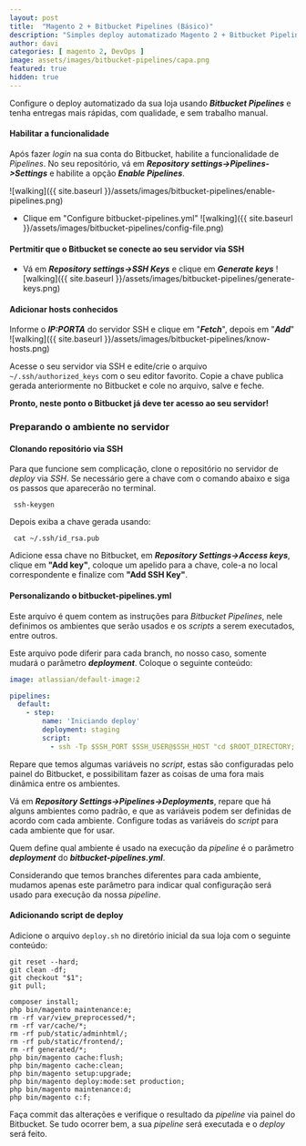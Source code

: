 ```yaml
---
layout: post
title:  "Magento 2 + Bitbucket Pipelines (Básico)"
description: "Simples deploy automatizado Magento 2 + Bitbucket Pipelines"
author: davi
categories: [ magento 2, DevOps ]
image: assets/images/bitbucket-pipelines/capa.png
featured: true
hidden: true
---
```


Configure o deploy automatizado da sua loja usando **_Bitbucket Pipelines_** e tenha entregas mais rápidas, com
qualidade, e sem trabalho manual.

#### Habilitar a funcionalidade

Após fazer _login_ na sua conta do Bitbucket, habilite a funcionalidade de _Pipelines_. No seu repositório, vá
  em _**Repository settings->Pipelines->Settings**_ e habilite a opção **_Enable Pipelines_**.

![walking]({{ site.baseurl }}/assets/images/bitbucket-pipelines/enable-pipelines.png)

- Clique em "Configure bitbucket-pipelines.yml"
  ![walking]({{ site.baseurl }}/assets/images/bitbucket-pipelines/config-file.png)

#### Pertmitir que o Bitbucket se conecte ao seu servidor via SSH

- Vá em  _**Repository settings->SSH Keys**_ e clique em **_Generate keys_**
  ![walking]({{ site.baseurl }}/assets/images/bitbucket-pipelines/generate-keys.png)

#### Adicionar hosts conhecidos
Informe o **_IP:PORTA_** do servidor SSH e clique em "**_Fetch_**", depois em "**_Add_**"
![walking]({{ site.baseurl }}/assets/images/bitbucket-pipelines/know-hosts.png)

Acesse o seu servidor via SSH e edite/crie o arquivo `~/.ssh/authorized_keys` com o seu editor favorito. Copie a chave
publica gerada anteriormente no Bitbucket e cole no arquivo, salve e feche.

**Pronto, neste ponto o Bitbucket já deve ter acesso ao seu servidor!**

### Preparando o ambiente no servidor
#### Clonando repositório via SSH
Para que funcione sem complicação, clone o repositório no servidor de _deploy_ via _SSH_. Se necessário gere a chave com
o comando abaixo e siga os passos que aparecerão no terminal.

```shell
 ssh-keygen
 ```

Depois exiba a chave gerada usando:

```shell
 cat ~/.ssh/id_rsa.pub
 ```

Adicione essa chave no Bitbucket, em **_Repository Settings->Access keys_**, clique em **"Add
key"**, coloque um apelido para a chave, cole-a no local correspondente e finalize com **"Add SSH Key"**.

#### Personalizando o bitbucket-pipelines.yml

Este arquivo é quem contem as instruções para _Bitbucket Pipelines_, nele definimos os ambientes que serão usados e os 
_scripts_ a serem executados, entre outros.

Este arquivo pode diferir para cada branch, no nosso caso, somente mudará o parâmetro **_deployment_**. Coloque o
seguinte conteúdo:

```yml
image: atlassian/default-image:2

pipelines:
  default:
    - step:
        name: 'Iniciando deploy'
        deployment: staging
        script:
          - ssh -Tp $SSH_PORT $SSH_USER@$SSH_HOST "cd $ROOT_DIRECTORY; chmod +x deploy.sh; ./deploy.sh $BRANCH_NAME";
```

Repare que temos algumas variáveis no _script_, estas são configuradas pelo painel do Bitbucket, e possibilitam fazer as
coisas de uma fora mais dinâmica entre os ambientes.

Vá em **_Repository Settings->Pipelines->Deployments_**, repare que há alguns ambientes como padrão, e que as variáveis
podem ser definidas de acordo com cada ambiente.
Configure todas as variáveis do _script_ para cada ambiente que for usar.  

Quem define qual ambiente é usado na execução da _pipeline_ é o parâmetro **_deployment_** do
_**bitbucket-pipelines.yml**_.


Considerando que temos branches diferentes para cada ambiente, mudamos apenas este parâmetro
para indicar qual configuração será usado para execução da nossa _pipeline_.

#### Adicionando script de deploy

Adicione o arquivo `deploy.sh` no diretório inicial da sua loja com o seguinte conteúdo:

```shell
git reset --hard;
git clean -df;
git checkout "$1";
git pull;

composer install;
php bin/magento maintenance:e;
rm -rf var/view_preprocessed/*;
rm -rf var/cache/*;
rm -rf pub/static/adminhtml/;
rm -rf pub/static/frontend/;
rm -rf generated/*;
php bin/magento cache:flush;
php bin/magento cache:clean;
php bin/magento setup:upgrade;
php bin/magento deploy:mode:set production;
php bin/magento maintenance:d;
php bin/magento c:f;
```

Faça commit das alterações e verifique o resultado da _pipeline_ via painel do Bitbucket. Se tudo ocorrer bem, a sua 
_pipeline_
será executada e o _deploy_ será feito.